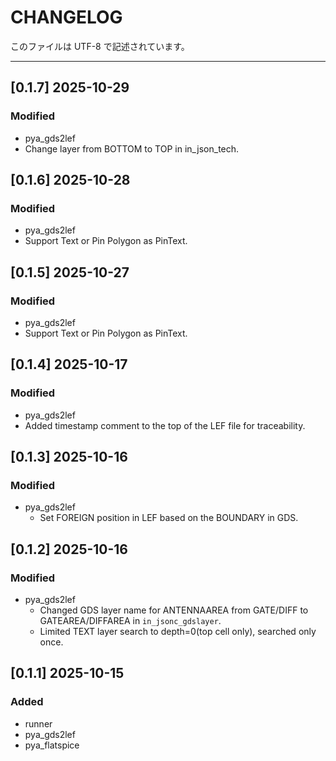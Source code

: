# CHANGELOG

このファイルは UTF-8 で記述されています。

---

## [0.1.7] 2025-10-29
### Modified
- pya_gds2lef
 - Change layer from BOTTOM to TOP in in_json_tech.

## [0.1.6] 2025-10-28
### Modified
- pya_gds2lef
 - Support Text or Pin Polygon as PinText.

## [0.1.5] 2025-10-27
### Modified
- pya_gds2lef
 - Support Text or Pin Polygon as PinText.

## [0.1.4] 2025-10-17
### Modified
- pya_gds2lef
 - Added timestamp comment to the top of the LEF file for traceability.

## [0.1.3] 2025-10-16
### Modified
- pya_gds2lef
  - Set FOREIGN position in LEF based on the BOUNDARY in GDS.

## [0.1.2] 2025-10-16
### Modified
- pya_gds2lef
  - Changed GDS layer name for ANTENNAAREA from GATE/DIFF to GATEAREA/DIFFAREA in `in_jsonc_gdslayer`.
  - Limited TEXT layer search to depth=0(top cell only), searched only once.

## [0.1.1] 2025-10-15
### Added
- runner
- pya_gds2lef
- pya_flatspice
